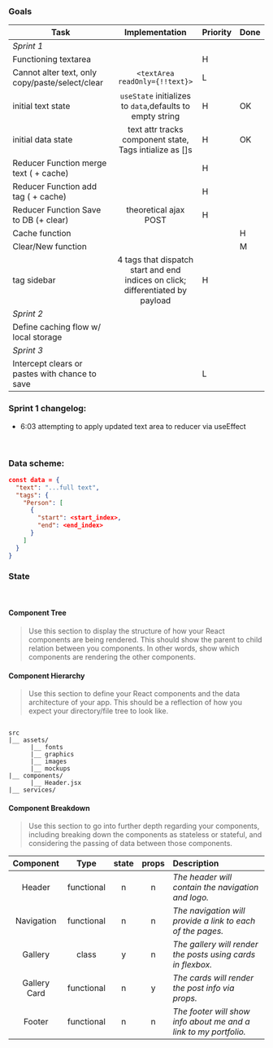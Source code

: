### Goals
| Task                |  Implementation | Priority | Done |
| ------------------- | :------: | ---------------| -----|
| *Sprint 1*
| Functioning textarea |  | H |  |
| Cannot alter text, only copy/paste/select/clear  |    `<textArea readOnly={!!text}>` |   L 
| initial text state | `useState` initializes to `data`,defaults to empty string | H | OK
| initial data state |  text attr tracks component state, Tags intialize as []s | H | OK
| Reducer Function merge text ( + cache) |    | H |
| Reducer Function add tag ( + cache) |      | H |
| Reducer Function Save to DB (+ clear) | theoretical ajax POST   | H |
| Cache function |                        |   | H |
| Clear/New function |                      |     | M |
| tag sidebar | 4 tags that dispatch start and end indices on click; differentiated by payload | H
| *Sprint 2* |
| Define caching flow w/ local storage   |    |   |   |
| *Sprint 3* |
| Intercept clears or pastes with chance to save  |    |  L |   |
    

### Sprint 1 changelog:
+ 6:03 attempting to apply updated text area to reducer via useEffect
<br>

### Data scheme:
```json
const data = {
  "text": "...full text",
  "tags": {
    "Person": [
      {
        "start": <start_index>,
        "end": <end_index>
      }
    ]
  }
}
```

### State






<br>


#### Component Tree

> Use this section to display the structure of how your React components are being rendered. This should show the parent to child relation between you components. In other words, show which components are rendering the other components. 

#### Component Hierarchy

> Use this section to define your React components and the data architecture of your app. This should be a reflection of how you expect your directory/file tree to look like. 

``` structure

src
|__ assets/
      |__ fonts
      |__ graphics
      |__ images
      |__ mockups
|__ components/
      |__ Header.jsx
|__ services/

```

#### Component Breakdown

> Use this section to go into further depth regarding your components, including breaking down the components as stateless or stateful, and considering the passing of data between those components.

|  Component   |    Type    | state | props | Description                                                      |
| :----------: | :--------: | :---: | :---: | :--------------------------------------------------------------- |
|    Header    | functional |   n   |   n   | _The header will contain the navigation and logo._               |
|  Navigation  | functional |   n   |   n   | _The navigation will provide a link to each of the pages._       |
|   Gallery    |   class    |   y   |   n   | _The gallery will render the posts using cards in flexbox._      |
| Gallery Card | functional |   n   |   y   | _The cards will render the post info via props._                 |
|    Footer    | functional |   n   |   n   | _The footer will show info about me and a link to my portfolio._ |


